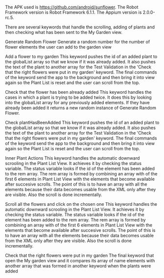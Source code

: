 The APK used is https://github.com/android/sunflower. 
The Robot Framework version is Robot Framework 6.1.1. The Appium version is 2.0.0-rc.5.

There are several keywords that handle the scrolling, adding of plants and then checking what has been sent to the My Garden view.

Generate Random Flower 
Generate a random number for the number of flower elements the user can add to the garden view


Add a flower to my garden
    This keyword pushes the id of an added plant to the globalList array so that we know if it was already added.
    It also pushes the text of the plant to another array for the Test Validation
    in the 'Check that the right flowers were put in my garden' keyword. The final commands of the keyword send the app to the background and
    then bring it into view again so the Plant List is reset and the user can scroll from the top.

Check that the flower has been already added
    This keyword handles the cases in which a plant is trying to be added twice. It does this by 
    looking into the globalList array for any previously added elements.
    If they have already been added it returns a new random instance of Generate Random Flower.
    
Check plantHasBeenAdded
    This keyword pushes the id of an added plant to the globalList array so that we know if it was already added.
    It also pushes the text of the plant to another array for the Test Validation
    in the 'Check that the right flowers were put in my garden' keyword. The final commands of the keyword send the app to the background and
    then bring it into view again so the Plant List is reset and the user can scroll from the top.

Inner Plant Actions
    This keyword handles the automatic downward scrooling in the Plant List View. It achieves it by checking the status variable.
    The status variable looks if the id of the element has been added to the rem array.
    The rem array is formed by combining an array with of the first 6 elements in Plant List View with the elements that become available after
    succesive scrolls. The point of this is to have an array with all the elements because their data becomes usable from the XML only after
    they are visible. Also the scroll is done incrementally.

 
Scroll all the flowers and click on the chosen one
    This keyword handles the automatic downward scrooling in the Plant List View. It achieves it by checking the status variable.
    The status variable looks if the id of the element has been added to the rem array.
    The rem array is formed by combining an array with of the first 6 elements in Plant List View with the elements that become available after
    succesive scrolls. The point of this is to have an array with all the elements because their data becomes usable from the XML only after
    they are visible. Also the scroll is done incrementally.


Check that the right flowers were put in my garden
    The final keyword that open the My garden view and it compares its array of name elements with another array that was formed in another keyword when
    the plants were added

